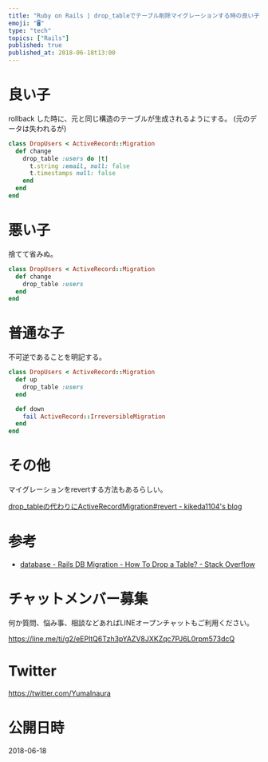 ```yaml
---
title: "Ruby on Rails | drop_tableでテーブル削除マイグレーションする時の良い子・悪い子・普通の子"
emoji: "🖥"
type: "tech"
topics: ["Rails"]
published: true
published_at: 2018-06-18t13:00
---
```


# 良い子

rollback した時に、元と同じ構造のテーブルが生成されるようにする。
(元のデータは失われるが)

```rb
class DropUsers < ActiveRecord::Migration
  def change
    drop_table :users do |t|
      t.string :email, null: false
      t.timestamps null: false
    end
  end
end
```

# 悪い子

捨てて省みぬ。

```rb
class DropUsers < ActiveRecord::Migration
  def change
    drop_table :users
  end
end
```

# 普通な子

不可逆であることを明記する。

```rb
class DropUsers < ActiveRecord::Migration
  def up
    drop_table :users
  end

  def down
    fail ActiveRecord::IrreversibleMigration
  end
end
```

# その他

マイグレーションをrevertする方法もあるらしい。

[drop_tableの代わりにActiveRecordMigration#revert - kikeda1104's blog](http://kikeda1104.hatenablog.com/entry/2017/06/29/215714)

# 参考

- [database - Rails DB Migration - How To Drop a Table? - Stack Overflow](https://stackoverflow.com/questions/4020131/rails-db-migration-how-to-drop-a-table)








<!-- Update From Qiita API -->

# チャットメンバー募集


何か質問、悩み事、相談などあればLINEオープンチャットもご利用ください。

https://line.me/ti/g2/eEPltQ6Tzh3pYAZV8JXKZqc7PJ6L0rpm573dcQ





# Twitter


https://twitter.com/YumaInaura


<!-- Update From Qiita API -->



# 公開日時

2018-06-18
